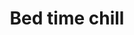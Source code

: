 ---
title: Bed time chill
description: When the sheets fall away and the smoke fades, is he your next hero or heartbreak?
category: NSFW
price: 80
images: 
    - /assets/img/available/bedtime.jpg
    - /assets/img/available/bedtime2.jpg
---